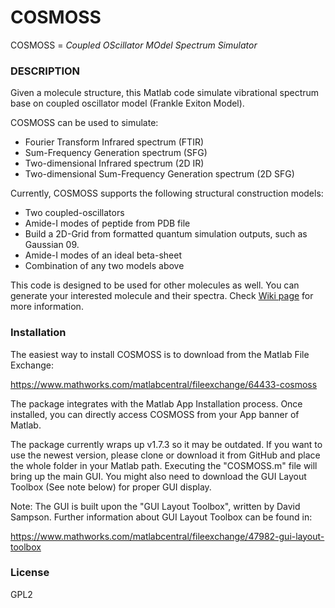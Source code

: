 # COSMOSS 
COSMOSS = *Coupled OScillator MOdel Spectrum Simulator*

### DESCRIPTION
Given a molecule structure, this Matlab code simulate vibrational spectrum base on coupled oscillator model (Frankle Exiton Model).  

COSMOSS can be used to simulate:
* Fourier Transform Infrared spectrum (FTIR)
* Sum-Frequency Generation spectrum (SFG)
* Two-dimensional Infrared spectrum (2D IR)
* Two-dimensional Sum-Frequency Generation spectrum (2D SFG)

Currently, COSMOSS supports the following structural construction models:
* Two coupled-oscillators
* Amide-I modes of peptide from PDB file
* Build a 2D-Grid from formatted quantum simulation outputs, such as Gaussian 09. 
* Amide-I modes of an ideal beta-sheet
* Combination of any two models above

This code is designed to be used for other molecules as well. You can generate your interested molecule and their spectra. Check [Wiki page](../../wiki) for more information.

### Installation
The easiest way to install COSMOSS is to download from the Matlab File Exchange:

https://www.mathworks.com/matlabcentral/fileexchange/64433-cosmoss

The package integrates with the Matlab App Installation process. 
Once installed, you can directly access COSMOSS from your App banner of Matlab.

The package currently wraps up v1.7.3 so it may be outdated. If you want to use the newest version, please clone or download it from GitHub and place the whole folder in your Matlab path.  Executing the "COSMOSS.m" file will bring up the main GUI. You might also need to download the GUI Layout Toolbox (See note below) for proper GUI display. 

Note:
The GUI is built upon the "GUI Layout Toolbox",  written by David Sampson. Further information about GUI Layout Toolbox can be found in: 

https://www.mathworks.com/matlabcentral/fileexchange/47982-gui-layout-toolbox


### License

GPL2

   
